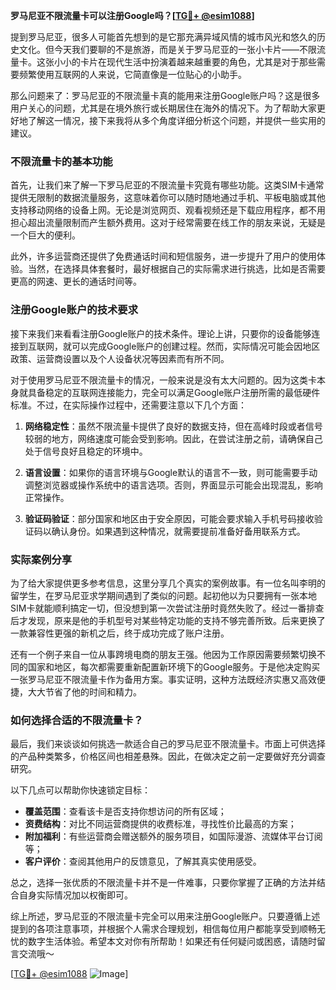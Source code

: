 **罗马尼亚不限流量卡可以注册Google吗？[[TG💪+ @esim1088](https://t.me/s/esim1088)]**

提到罗马尼亚，很多人可能首先想到的是它那充满异域风情的城市风光和悠久的历史文化。但今天我们要聊的不是旅游，而是关于罗马尼亚的一张小卡片——不限流量卡。这张小小的卡片在现代生活中扮演着越来越重要的角色，尤其是对于那些需要频繁使用互联网的人来说，它简直像是一位贴心的小助手。

那么问题来了：罗马尼亚的不限流量卡真的能用来注册Google账户吗？这是很多用户关心的问题，尤其是在境外旅行或长期居住在海外的情况下。为了帮助大家更好地了解这一情况，接下来我将从多个角度详细分析这个问题，并提供一些实用的建议。

### 不限流量卡的基本功能

首先，让我们来了解一下罗马尼亚的不限流量卡究竟有哪些功能。这类SIM卡通常提供无限制的数据流量服务，这意味着你可以随时随地通过手机、平板电脑或其他支持移动网络的设备上网。无论是浏览网页、观看视频还是下载应用程序，都不用担心超出流量限制而产生额外费用。这对于经常需要在线工作的朋友来说，无疑是一个巨大的便利。

此外，许多运营商还提供了免费通话时间和短信服务，进一步提升了用户的使用体验。当然，在选择具体套餐时，最好根据自己的实际需求进行挑选，比如是否需要更高的网速、更长的通话时间等。

### 注册Google账户的技术要求

接下来我们来看看注册Google账户的技术条件。理论上讲，只要你的设备能够连接到互联网，就可以完成Google账户的创建过程。然而，实际情况可能会因地区政策、运营商设置以及个人设备状况等因素而有所不同。

对于使用罗马尼亚不限流量卡的情况，一般来说是没有太大问题的。因为这类卡本身就具备稳定的互联网连接能力，完全可以满足Google账户注册所需的最低硬件标准。不过，在实际操作过程中，还需要注意以下几个方面：

1. **网络稳定性**：虽然不限流量卡提供了良好的数据支持，但在高峰时段或者信号较弱的地方，网络速度可能会受到影响。因此，在尝试注册之前，请确保自己处于信号良好且稳定的环境中。
   
2. **语言设置**：如果你的语言环境与Google默认的语言不一致，则可能需要手动调整浏览器或操作系统中的语言选项。否则，界面显示可能会出现混乱，影响正常操作。

3. **验证码验证**：部分国家和地区由于安全原因，可能会要求输入手机号码接收验证码以确认身份。如果遇到这种情况，就需要提前准备好备用联系方式。

### 实际案例分享

为了给大家提供更多参考信息，这里分享几个真实的案例故事。有一位名叫李明的留学生，在罗马尼亚求学期间遇到了类似的问题。起初他以为只要拥有一张本地SIM卡就能顺利搞定一切，但没想到第一次尝试注册时竟然失败了。经过一番排查后才发现，原来是他的手机型号对某些特定功能的支持不够完善所致。后来更换了一款兼容性更强的新机之后，终于成功完成了账户注册。

还有一个例子来自一位从事跨境电商的朋友王强。他因为工作原因需要频繁切换不同的国家和地区，每次都需要重新配置新环境下的Google服务。于是他决定购买一张罗马尼亚不限流量卡作为备用方案。事实证明，这种方法既经济实惠又高效便捷，大大节省了他的时间和精力。

### 如何选择合适的不限流量卡？

最后，我们来谈谈如何挑选一款适合自己的罗马尼亚不限流量卡。市面上可供选择的产品种类繁多，价格区间也相差悬殊。因此，在做决定之前一定要做好充分调查研究。

以下几点可以帮助你快速锁定目标：
- **覆盖范围**：查看该卡是否支持你想访问的所有区域；
- **资费结构**：对比不同运营商提供的收费标准，寻找性价比最高的方案；
- **附加福利**：有些运营商会赠送额外的服务项目，如国际漫游、流媒体平台订阅等；
- **客户评价**：查阅其他用户的反馈意见，了解其真实使用感受。

总之，选择一张优质的不限流量卡并不是一件难事，只要你掌握了正确的方法并结合自身实际情况加以权衡即可。

综上所述，罗马尼亚的不限流量卡完全可以用来注册Google账户。只要遵循上述提到的各项注意事项，并根据个人需求合理规划，相信每位用户都能享受到顺畅无忧的数字生活体验。希望本文对你有所帮助！如果还有任何疑问或困惑，请随时留言交流哦～ 

[[TG💪+ @esim1088](https://t.me/s/esim1088) ![Image](https://i.postimg.cc/4NQfJmqS/Snipaste-2025-05-13-00-14-12.png)]